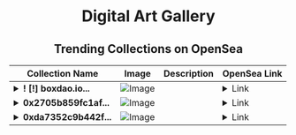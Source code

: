 <div align="center">

# Digital Art Gallery

## Trending Collections on OpenSea

| Collection Name                       | Image                                                                                     | Description                       | OpenSea Link                                                                                          |
|---------------------------------------|-------------------------------------------------------------------------------------------|-----------------------------------|--------------------------------------------------------------------------------------------------------|
| **<details><summary>! [!] boxdao.io...</summary>! [!] boxdao.io #1778</details>** | ![Image](https://i.seadn.io/s/raw/files/0823e8007ed710108f827bc00f67467d.jpg?w=500&auto=format?w=200&auto=format) |  | <details><summary>Link</summary>[! [!] boxdao.io #1778](https://opensea.io/collection/boxdao-io-1778)</details> |
| **<details><summary>0x2705b859fc1af...</summary>0x2705b859fc1af21553a7831942cb5ca68f422a43</details>** | ![Image](https://i.seadn.io/s/raw/files/662371d5e0a8665a35b37f8206b4c8fe.jpg?w=500&auto=format?w=200&auto=format) |  | <details><summary>Link</summary>[0x2705b859fc1af21553a7831942cb5ca68f422a43](https://opensea.io/collection/0x2705b859fc1af21553a7831942cb5ca68f422a43)</details> |
| **<details><summary>0xda7352c9b442f...</summary>0xda7352c9b442f856c5e91d6ff883724ac85af36f</details>** | ![Image](https://i.seadn.io/s/raw/files/662371d5e0a8665a35b37f8206b4c8fe.jpg?w=500&auto=format?w=200&auto=format) |  | <details><summary>Link</summary>[0xda7352c9b442f856c5e91d6ff883724ac85af36f](https://opensea.io/collection/0xda7352c9b442f856c5e91d6ff883724ac85af36f)</details> |

</div>